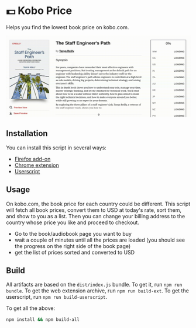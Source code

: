 
# :dollar: Kobo Price

Helps you find the lowest book price on kobo.com.

![example](./img/example.gif)

## Installation
You can install this script in several ways:

- [Firefox add-on](https://addons.mozilla.org/en-US/firefox/addon/kobo-price)
- [Chrome extension](https://chromewebstore.google.com/detail/kobo-price/gjiadglcgiidfphjijgeellagidbkiah)
- [Userscript](https://raw.githubusercontent.com/fotonmoton/koboprice/master/userscript/koboprice.user.js)

## Usage
On kobo.com, the book price for each country could be different. This script will fetch all book prices, convert them to USD at today's rate, sort them, and show to you as a list. Then you can change your billing address to the country whose price you like and proceed to checkout.

- Go to the book/audiobook page you want to buy
- wait a couple of minutes until all the prices are loaded (you should see the progress on the right side of the book page)
- get the list of prices sorted and converted to USD

## Build

All artifacts are based on the `dist/index.js` bundle. To get it, run `npm run bundle`. To get the web extension archive, run `npm run build-ext`. To get the userscript, run `npm run build-userscript`.

To get all the above:

```sh
npm install && npm build-all
```